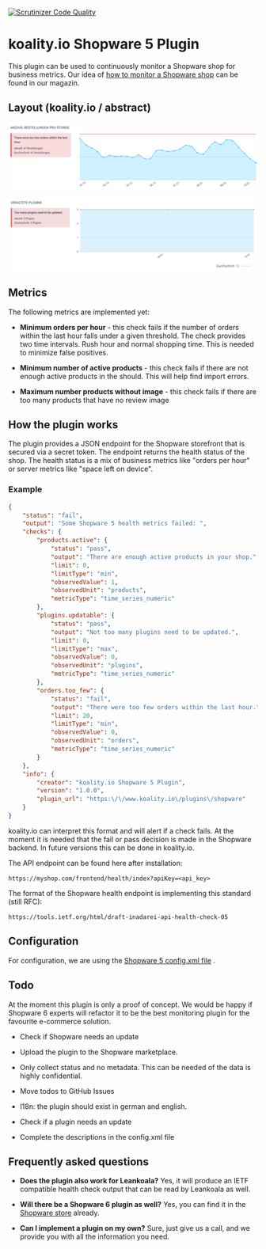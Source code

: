 [![Scrutinizer Code Quality](https://scrutinizer-ci.com/g/leankoala-gmbh/KoalityShopware5Plugin/badges/quality-score.png?b=develop)](https://scrutinizer-ci.com/g/leankoala-gmbh/KoalityShopware5Plugin/?branch=develop)

# koality.io Shopware 5 Plugin

This plugin can be used to continuously monitor a Shopware shop for business metrics. Our idea of [how to monitor a Shopware shop](https://www.koality.io/de/magazin/de/articles/ecommerce/shopware-monitoring) can be found in our magazin.

## Layout (koality.io / abstract)
![Orders per hour](docs/images/orders-per-hour.png "Orders per hour")

![Updatable plugins](docs/images/deprecated-plugins.png "Updatable plugins")

## Metrics

The following metrics are implemented yet:

- **Minimum orders per hour** - this check fails if the number of orders within the last hour falls under a given threshold. The check provides two time intervals. Rush hour and normal shopping time. This is needed to minimize false positives.


- **Minimum number of active products** - this check fails if there are not enough active products in the should. This will help find import errors.


- **Maximum number products without image** - this check fails if there are too many products that have no review image


## How the plugin works

The plugin provides a JSON endpoint for the Shopware storefront that is secured via a secret token. The endpoint returns the health status of the shop. The health status is a mix of business metrics like "orders per hour" or server metrics like "space left on device".

### Example
```json
{
    "status": "fail",
    "output": "Some Shopware 5 health metrics failed: ",
    "checks": {
        "products.active": {
            "status": "pass",
            "output": "There are enough active products in your shop.",
            "limit": 0,
            "limitType": "min",
            "observedValue": 1,
            "observedUnit": "products",
            "metricType": "time_series_numeric"
        },
        "plugins.updatable": {
            "status": "pass",
            "output": "Not too many plugins need to be updated.",
            "limit": 0,
            "limitType": "max",
            "observedValue": 0,
            "observedUnit": "plugins",
            "metricType": "time_series_numeric"
        },
        "orders.too_few": {
            "status": "fail",
            "output": "There were too few orders within the last hour.",
            "limit": 20,
            "limitType": "min",
            "observedValue": 0,
            "observedUnit": "orders",
            "metricType": "time_series_numeric"
        }
    },
    "info": {
        "creator": "koality.io Shopware 5 Plugin",
        "version": "1.0.0",
        "plugin_url": "https:\/\/www.koality.io\/plugins\/shopware"
    }
}
```

koality.io can interpret this format and will alert if a check fails. At the moment it is needed that the fail or pass decision is made in the Shopware backend. In future versions this can be done in koality.io.

The API endpoint can be found here after installation:
```
https://myshop.com/frontend/health/index?apiKey=<api_key>
```

The format of the Shopware health endpoint is implementing this standard (still RFC):
```
https://tools.ietf.org/html/draft-inadarei-api-health-check-05
```

## Configuration

For configuration, we are using the [Shopware 5 config.xml file](https://developers.shopware.com/developers-guide/plugin-configuration/)
.

## Todo

At the moment this plugin is only a proof of concept. We would be happy if Shopware 6 experts will refactor it to be the best monitoring plugin for the favourite e-commerce solution.


- Check if Shopware needs an update


- Upload the plugin to the Shopware marketplace.


- Only collect status and no metadata. This can be needed of the data is highly confidential.


- Move todos to GitHub Issues


- I18n: the plugin should exist in german and english.


- Check if a plugin needs an update


- Complete the descriptions in the config.xml file


## Frequently asked questions

- **Does the plugin also work for Leankoala?** Yes, it will produce an IETF compatible health check output that can be read by Leankoala as well.


- **Will there be a Shopware 6 plugin as well?** Yes, you can find it in the [Shopware store](https://store.shopware.com/koali57778152180f/koality.io-shopware-monitoring-business.html) already.


- **Can I implement a plugin on my own?** Sure, just give us a call, and we provide you with all the information you need.
